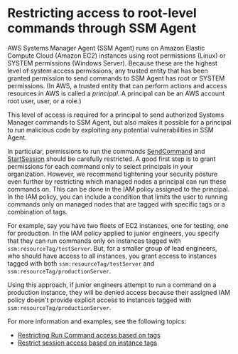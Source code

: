 # Restricting access to root\-level commands through SSM Agent<a name="ssm-agent-restrict-root-level-commands"></a>

AWS Systems Manager Agent \(SSM Agent\) runs on Amazon Elastic Compute Cloud \(Amazon EC2\) instances using root permissions \(Linux\) or SYSTEM permissions \(Windows Server\)\. Because these are the highest level of system access permissions, any trusted entity that has been granted permission to send commands to SSM Agent has root or SYSTEM permissions\. \(In AWS, a trusted entity that can perform actions and access resources in AWS is called a *principal*\. A principal can be an AWS account root user, user, or a role\.\)

This level of access is required for a principal to send authorized Systems Manager commands to SSM Agent, but also makes it possible for a principal to run malicious code by exploiting any potential vulnerabilities in SSM Agent\. 

In particular, permissions to run the commands [SendCommand](https://docs.aws.amazon.com/systems-manager/latest/APIReference/API_SendCommand.html) and [StartSession](https://docs.aws.amazon.com/systems-manager/latest/APIReference/API_StartSession.html) should be carefully restricted\. A good first step is to grant permissions for each command only to select principals in your organization\. However, we recommend tightening your security posture even further by restricting which managed nodes a principal can run these commands on\. This can be done in the IAM policy assigned to the principal\. In the IAM policy, you can include a condition that limits the user to running commands only on managed nodes that are tagged with specific tags or a combination of tags\.

For example, say you have two fleets of EC2 instances, one for testing, one for production\. In the IAM policy applied to junior engineers, you specify that they can run commands only on instances tagged with `ssm:resourceTag/testServer`\. But, for a smaller group of lead engineers, who should have access to all instances, you grant access to instances tagged with both `ssm:resourceTag/testServer` and `ssm:resourceTag/productionServer`\.

Using this approach, if junior engineers attempt to run a command on a production instance, they will be denied access because their assigned IAM policy doesn't provide explicit access to instances tagged with `ssm:resourceTag/productionServer`\.

For more information and examples, see the following topics:
+ [Restricting Run Command access based on tags](run-command-setting-up.md#tag-based-access)
+ [Restrict session access based on instance tags](getting-started-restrict-access-examples.md#restrict-access-example-instance-tags)